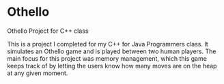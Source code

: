 # Othello
Othello Project for C++ class

This is a project I completed for my C++ for Java Programmers class. It simulates an Othello game and is played between two human players. The main focus for this project was memory management, which this game keeps track of by letting the users know how many moves are on the heap at any given moment. 

